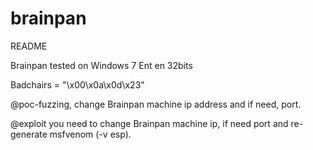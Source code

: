 # brainpan
README

Brainpan tested on Windows 7 Ent en 32bits

Badchairs = "\x00\x0a\x0d\x23"

@poc-fuzzing, change Brainpan machine ip address and if need, port.

@exploit you need to change Brainpan machine ip, if need port and re-generate msfvenom (-v esp).
